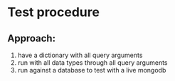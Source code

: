 # Test procedure

## Approach:
1. have a dictionary with all query arguments
2. run with all data types through all query arguments
3. run against a database to test with a live mongodb


